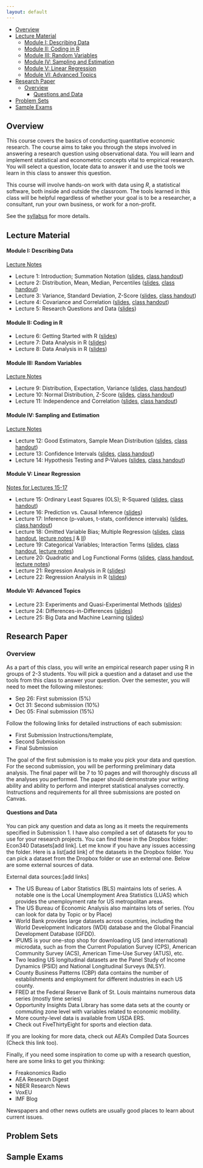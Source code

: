 ```yaml
---
layout: default
---
```


<link rel="stylesheet" href="{{ '/assets/css/custom.css' | relative_url }}">

- [Overview](#overview)
- [Lecture Material](#lecture-material)
    - [Module I: Describing Data](#module-i-describing-data)
    - [Module II: Coding in R](#module-ii-coding-in-r)
    - [Module III: Random Variables](#module-iii-random-variables)
    - [Module IV: Sampling and Estimation](#module-iv-sampling-and-estimation)
    - [Module V: Linear Regression](#module-v-linear-regression)
    - [Module VI: Advanced Topics](#module-vi-advanced-topics)
- [Research Paper](#research-paper)
  - [Overview](#overview-1)
    - [Questions and Data](#questions-and-data)
- [Problem Sets](#problem-sets)
- [Sample Exams](#sample-exams)

## Overview

This course covers the basics of conducting quantitative economic research. The course aims to take you through the steps involved in answering a research question using observational data. You will learn and implement statistical and econometric concepts vital to empirical research. You will select a question, locate data to answer it and use the tools we learn in this class to answer this question.

This course will involve hands-on work with data using *R*, a statistical software, both inside and outside the classroom. The tools learned in this class will be helpful regardless of whether your goal is to be a researcher, a consultant, run your own business, or work for a non-profit.

See the [syllabus](Syllabus/Econ%20340%20Syllabus.pdf) for more details.

## Lecture Material

#### Module I: Describing Data 

[Lecture Notes](Notes/Module1-Intro-and-Describing-Data/Describing-Data.pdf)

- Lecture 1: Introduction; Summation Notation ([slides](Lectures/Lecture%201/Slides1.pdf), [class handout](Lectures/Lecture%201/ClassHandout1.pdf))
- Lecture 2: Distribution, Mean, Median, Percentiles ([slides](Lectures/Lecture%202/Slides2.pdf), [class handout](Lectures/Lecture%202/ClassHandout2.pdf))
- Lecture 3: Variance, Standard Deviation, Z-Score ([slides](Lectures/Lecture%203/Slides3.pdf), [class handout](Lectures/Lecture%203/ClassHandout3.pdf))
- Lecture 4: Covariance and Correlation ([slides](Lectures/Lecture%204/Slides4.pdf), [class handout](Lectures/Lecture%204/ClassHandout4.pdf))
- Lecture 5: Research Questions and Data ([slides](Lectures/Lecture%205/Slides5.pdf))

#### Module II: Coding in R
- Lecture 6: Getting Started with R ([slides](Lectures/Lecture%206-8/Slides6.pdf))
- Lecture 7: Data Analysis in R ([slides](Lectures/Lecture%206-8/Slides7.pdf))
- Lecture 8: Data Analysis in R ([slides](Lectures/Lecture%206-8/Slides8.pdf))

#### Module III: Random Variables

[Lecture Notes](Notes/Module3-Random-Variables/Random-Variables.pdf)

- Lecture 9: Distribution, Expectation, Variance ([slides](Lectures/Lecture%209/Slides9.pdf), [class handout](Lectures/Lecture%209/ClassHandout9.pdf))
- Lecture 10: Normal Distribution, Z-Score ([slides](Lectures/Lecture%2010/Slides10.pdf), [class handout](Lectures/Lecture%2010/ClassHandout10.pdf))
- Lecture 11: Independence and Correlation ([slides](Lectures/Lecture%2011/Slides11.pdf), [class handout](Lectures/Lecture%2011/ClassHandout11.pdf))

#### Module IV: Sampling and Estimation

[Lecture Notes](Notes/Module4-Sampling-and-Estimation/Sampling-and-Estimation.pdf)

- Lecture 12: Good Estimators, Sample Mean Distribution ([slides](Lectures/Lecture%2012/Slides12.pdf), [class handout](Lectures/Lecture%2012/ClassHandout12.pdf))
- Lecture 13: Confidence Intervals ([slides](Lectures/Lecture%2013/Slides13.pdf), [class handout](Lectures/Lecture%2013/ClassHandout13.pdf))
- Lecture 14: Hypothesis Testing and P-Values ([slides](Lectures/Lecture%2014/Slides14.pdf), [class handout](Lectures/Lecture%2014/ClassHandout14.pdf))

#### Module V: Linear Regression

[Notes for Lectures 15-17](Notes/Module5-Linear-Regression/Simple-Linear-Regression.pdf)

- Lecture 15: Ordinary Least Squares (OLS); R-Squared ([slides](Lectures/Lecture%2015/Slides15.pdf), [class handout](Lectures/Lecture%2015/ClassHandout15.pdf)) 
- Lecture 16: Prediction vs. Causal Inference ([slides](Lectures/Lecture%2016/Slides16.pdf))
- Lecture 17: Inference (p-values, t-stats, confidence intervals) ([slides](Lectures/Lecture%2017/Slides17.pdf), [class handout](Lectures/Lecture%2017/ClassHandout17.pdf))
- Lecture 18: Omitted Variable Bias; Multiple Regression ([slides](Lectures/Lecture%2018/Slides18.pdf), [class handout](Lectures/Lecture%2018/ClassHandout18.pdf), [lecture notes I](Notes/Module5-Linear-Regression/Omitted-Variable-Bias.pdf) & [II](Notes/Module5-Linear-Regression/Multiple-Linear-Regression.pdf))
- Lecture 19: Categorical Variables; Interaction Terms ([slides](Lectures/Lecture%2019/Slides19.pdf), [class handout](Lectures/Lecture%2019/ClassHandout19.pdf), [lecture notes](Notes/Module5-Linear-Regression/Dummy-Variables-and-Interaction-Terms.pdf))
- Lecture 20: Quadratic and Log Functional Forms ([slides](Lectures/Lecture%2020/Slides20.pdf), [class handout](Lectures/Lecture%2020/ClassHandout20.pdf), [lecture notes](Notes/Module5-Linear-Regression/Functional-Forms.pdf))
- Lecture 21: Regression Analysis in R ([slides](Lectures/Lecture%2021-22/Slides21.pdf))
- Lecture 22: Regression Analysis in R ([slides](Lectures/Lecture%2021-22/Slides22.pdf))

#### Module VI: Advanced Topics
- Lecture 23: Experiments and Quasi-Experimental Methods ([slides](Lectures/Lecture%2023/Slides23.pdf))
- Lecture 24: Differences-in-Differences ([slides](Lectures/Lecture%2024/Slides24.pdf))
- Lecture 25: Big Data and Machine Learning ([slides](Lectures/Lecture%2025/Slides25.pdf))

## Research Paper

### Overview
As a part of this class, you will write an empirical research paper using R in groups of 2-3 students. You will pick a question and a dataset and use the tools from this class to answer your question. Over the semester, you will need to meet the following milestones: 

- Sep 26: First submission (5%) 
- Oct 31: Second submission (10%)
- Dec 05: Final submission (15%)

Follow the following links for detailed instructions of each submission: 

- First Submission Instructions/template, 
- Second Submission
- Final Submission
  
The goal of the first submission is to make you pick your data and question. For the second submission, you will be performing preliminary data analysis. The final paper will be 7 to 10 pages and will thoroughly discuss all the analyses you performed. The paper should demonstrate your writing ability and ability to perform and interpret statistical analyses correctly. Instructions and requirements for all three submissions are posted on Canvas. 

#### Questions and Data
You can pick any question and data as long as it meets the requirements specified in Submission 1. I have also compiled a set of datasets for you to use for your research projects. You can find these in the Dropbox folder: Econ340 Datasets[add link]. Let me know if you have any issues accessing the folder. Here is a list[add link] of the datasets in the Dropbox folder. You can pick a dataset from the Dropbox folder or use an external one. Below are some external sources of data. 

External data sources:[add links]
- The US Bureau of Labor Statistics (BLS) maintains lots of series.  A notable one is the Local Unemployment Area Statistics (LUAS) which provides the unemployment rate for US metropolitan areas.
- The US Bureau of Economic Analysis also maintains lots of series. (You can look for data by Topic or by Place)
- World Bank provides large datasets across countries, including the World Development Indicators (WDI) database and the Global Financial Development Database (GFDD). 
- IPUMS is your one-stop shop for downloading US (and international) microdata, such as from the Current Population Survey (CPS), American Community Survey (ACS), American Time-Use Survey (ATUS), etc.
- Two leading US longitudinal datasets are the Panel Study of Income Dynamics (PSID) and National Longitudinal Surveys (NLSY).
- County Business Patterns (CBP) data contains the number of establishments and employment for different industries in each US county.
- FRED at the Federal Reserve Bank of St. Louis maintains numerous data series (mostly time series)
- Opportunity Insights Data Library has some data sets at the county or commuting zone level with variables related to economic mobility. 
- More county-level data is available from USDA ERS. 
- Check out FiveThirtyEight for sports and election data.
  
If you are looking for more data, check out AEA’s Compiled Data Sources (Check this link too).

Finally, if you need some inspiration to come up with a research question, here are some links to get you thinking:
- Freakonomics Radio
- AEA Research Digest
- NBER Research News
- VoxEU
- IMF Blog
  
Newspapers and other news outlets are usually good places to learn about current issues.



## Problem Sets

## Sample Exams

```